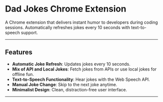 # Dad Jokes Chrome Extension

A Chrome extension that delivers instant humor to developers during coding sessions. Automatically refreshes jokes every 10 seconds with text-to-speech support.

---

## Features
- **Automatic Joke Refresh**: Updates jokes every 10 seconds.
- **Mix of API and Local Jokes**: Fetch jokes from APIs or use local jokes for offline fun.
- **Text-to-Speech Functionality**: Hear jokes with the Web Speech API.
- **Manual Joke Change**: Skip to the next joke anytime.
- **Minimalist Design**: Clean, distraction-free user interface.

---

